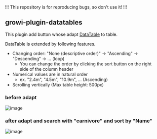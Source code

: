 !!! This repository is for reproducing bugs, so don't use it! !!!

## growi-plugin-datatables

This plugin add button whose adapt [DataTable](https://datatables.net/) to table.

DataTable is extended by following features.

* Changing order: "None (descriptive order)" -> "Ascending" -> "Descending" -> ... (loop)
    * You can change the order by clicking the sort button on the right side of the column header
* Numerical values are in natural order
    * ex. "2.4m", "4.5m", "10.9m", ... (Ascending)
* Scrolling vertically (Max table height: 500px)

### before adapt

![image](https://github.com/ryu-sato/growi-plugin-datatables/assets/32702772/16449639-d008-433f-88b3-36dd8a55e34f)

### after adapt and search with "carnivore" and sort by "Name"

![image](https://github.com/ryu-sato/growi-plugin-datatables/assets/32702772/49c7f83a-f228-4a0d-9500-79d777b9abbb)

